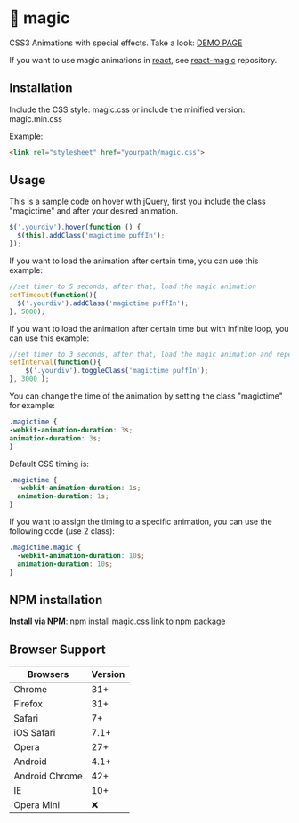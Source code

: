 :tophat: magic
=====

CSS3 Animations with special effects. Take a look: [DEMO PAGE](https://minimamente.com/example/magic_animations/)

If you want to use magic animations in [react](https://github.com/facebook/react), see [react-magic](https://github.com/react-map/react-magic) repository.
## Installation


Include the CSS style: magic.css
or
include the minified version: magic.min.css

Example:
```html
<link rel="stylesheet" href="yourpath/magic.css">
```

## Usage

This is a sample code on hover with jQuery, first you include the class "magictime" and after your desired animation.
```js
$('.yourdiv').hover(function () {
  $(this).addClass('magictime puffIn');
});
```

If you want to load the animation after certain time, you can use this example:
```js
//set timer to 5 seconds, after that, load the magic animation
setTimeout(function(){
  $('.yourdiv').addClass('magictime puffIn');
}, 5000);
```

If you want to load the animation after certain time but with infinite loop, you can use this example:
```js
//set timer to 3 seconds, after that, load the magic animation and repeat forever
setInterval(function(){ 
	$('.yourdiv').toggleClass('magictime puffIn');
}, 3000 );
```

You can change the time of the animation by setting the class "magictime" for example:
```css
.magictime {
-webkit-animation-duration: 3s;
animation-duration: 3s;
}
```

Default CSS timing is:
```css
.magictime {
  -webkit-animation-duration: 1s;
  animation-duration: 1s;
}
```

If you want to assign the timing to a specific animation, you can use the following code (use 2 class):
```css
.magictime.magic {
  -webkit-animation-duration: 10s;
  animation-duration: 10s;
}
```

## NPM installation
**Install via NPM**: npm install magic.css [link to npm package](https://www.npmjs.com/package/magic.css)


## Browser Support

Browsers | Version
--- | ---
Chrome | 31+
Firefox | 31+
Safari | 7+
iOS Safari | 7.1+
Opera | 27+
Android | 4.1+
Android Chrome | 42+
IE | 10+
Opera Mini | :x:
